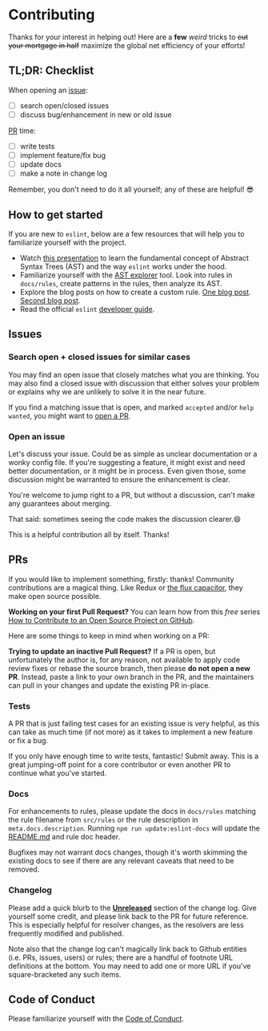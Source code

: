 # Contributing

Thanks for your interest in helping out! Here are a **few** _weird_ tricks to ~~cut your mortgage in half~~ maximize the global net efficiency of your efforts!

## TL;DR: Checklist

When opening an [issue](#issues):

- [ ] search open/closed issues
- [ ] discuss bug/enhancement in new or old issue

[PR](#prs) time:

- [ ] write tests
- [ ] implement feature/fix bug
- [ ] update docs
- [ ] make a note in change log

Remember, you don't need to do it all yourself; any of these are helpful! 😎

## How to get started

If you are new to `eslint`, below are a few resources that will help you to familiarize yourself with the project.

- Watch [this presentation](https://www.youtube.com/watch?v=2W9tUnALrLg) to learn the fundamental concept of Abstract Syntax Trees (AST) and the way `eslint` works under the hood.
- Familiarize yourself with the [AST explorer](https://astexplorer.net/) tool. Look into rules in `docs/rules`, create patterns in the rules, then analyze its AST.
- Explore the blog posts on how to create a custom rule. [One blog post](https://blog.yonatan.dev/writing-a-custom-eslint-rule-to-spot-undeclared-props/). [Second blog post](https://betterprogramming.pub/creating-custom-eslint-rules-cdc579694608).
- Read the official `eslint` [developer guide](https://eslint.org/docs/latest/developer-guide/architecture/).

## Issues

### Search open + closed issues for similar cases

  You may find an open issue that closely matches what you are thinking. You may also find a closed issue with discussion that either solves your problem or explains why we are unlikely to solve it in the near future.

  If you find a matching issue that is open, and marked `accepted` and/or `help wanted`, you might want to [open a PR](#prs).

### Open an issue

  Let's discuss your issue. Could be as simple as unclear documentation or a wonky config file.
  If you're suggesting a feature, it might exist and need better documentation, or it might be in process. Even given those, some discussion might be warranted to ensure the enhancement is clear.

  You're welcome to jump right to a PR, but without a discussion, can't make any guarantees about merging.

  That said: sometimes seeing the code makes the discussion clearer.😄

This is a helpful contribution all by itself. Thanks!

## PRs

If you would like to implement something, firstly: thanks! Community contributions are a magical thing. Like Redux or [the flux capacitor](https://youtu.be/SR5BfQ4rEqQ?t=2m25s), they make open source possible.

**Working on your first Pull Request?**
You can learn how from this _free_ series [How to Contribute to an Open Source Project on GitHub](https://egghead.io/series/how-to-contribute-to-an-open-source-project-on-github).

Here are some things to keep in mind when working on a PR:

**Trying to update an inactive Pull Request?**
If a PR is open, but unfortunately the author is, for any reason, not available to apply code review fixes or rebase the source branch, then please **do not open a new PR**.
Instead, paste a link to your own branch in the PR, and the maintainers can pull in your changes and update the existing PR in-place.

### Tests

A PR that is just failing test cases for an existing issue is very helpful, as this can take as much time (if not more) as it takes to implement a new feature or fix a bug.

If you only have enough time to write tests, fantastic! Submit away. This is a great jumping-off point for a core contributor or even another PR to continue what you've started.

### Docs

For enhancements to rules, please update the docs in `docs/rules` matching the rule filename from `src/rules` or the rule description in `meta.docs.description`. Running `npm run update:eslint-docs` will update the [README.md] and rule doc header.

Bugfixes may not warrant docs changes, though it's worth skimming the existing docs to see if there are any relevant caveats that need to be removed.

### Changelog

Please add a quick blurb to the [**Unreleased**](./CHANGELOG.md#unreleased) section of the change log. Give yourself some credit, and please link back to the PR for future reference. This is especially helpful for resolver changes, as the resolvers are less frequently modified and published.

Note also that the change log can't magically link back to Github entities (i.e. PRs, issues, users) or rules; there are a handful of footnote URL definitions at the bottom. You may need to add one or more URL if you've square-bracketed any such items.

## Code of Conduct

Please familiarize yourself with the [Code of Conduct](https://github.com/import-js/.github/blob/main/CODE_OF_CONDUCT.md).

[README.md]: ./README.md
